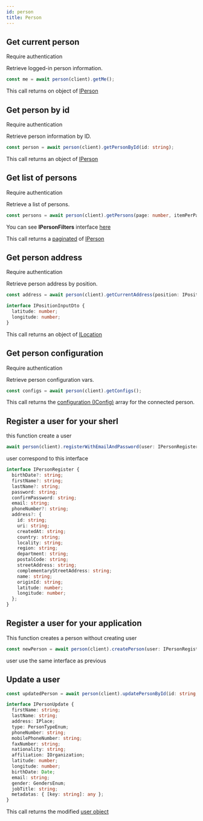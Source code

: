 ```yaml
---
id: person
title: Person
---
```


## Get current person

<span class="badge badge--warning">Require authentication</span>

Retrieve logged-in person information.

```ts
const me = await person(client).getMe();
```

This call returns on object of [IPerson](person-types)

## Get person by id

<span class="badge badge--warning">Require authentication</span>

Retrieve person information by ID.

```ts
const person = await person(client).getPersonById(id: string);
```

This call returns an object of [IPerson](person-types)

## Get list of persons

<span class="badge badge--warning">Require authentication</span>

Retrieve a list of persons.

```ts
const persons = await person(client).getPersons(page: number, itemPerPage: number, filters: IPersonFilters);
```

You can see **IPersonFilters** interface [here](person-types)

This call returns a [paginated](pagination) of [IPerson](person-types)

## Get person address

<span class="badge badge--warning">Require authentication</span>

Retrieve person address by position.

```ts
const address = await person(client).getCurrentAddress(position: IPositionInputDto);
```

```ts
interface IPositionInputDto {
  latitude: number;
  longitude: number;
}
```

This call returns an object of [ILocation](place-types)

## Get person configuration

<span class="badge badge--warning">Require authentication</span>

Retrieve person configuration vars.

```ts
const configs = await person(client).getConfigs();
```

This call returns the [configuration (IConfig)](config-types) array for the connected person.

## Register a user for your sherl
this function create a user

```ts
await person(client).registerWithEmailAndPassword(user: IPersonRegister);
```

user correspond to this interface 

```ts
interface IPersonRegister {
  birthDate?: string;
  firstName?: string;
  lastName?: string;
  password: string;
  confirmPassword: string;
  email: string;
  phoneNumber?: string;
  address?: {
    id: string;
    uri: string;
    createdAt: string;
    country: string;
    locality: string;
    region: string;
    department: string;
    postalCode: string;
    streetAddress: string;
    complementaryStreetAddress: string;
    name: string;
    originId: string;
    latitude: number;
    longitude: number;
  };
}
```

## Register a user for your application

This function creates a person without creating user

```ts
const newPerson = await person(client).createPerson(user: IPersonRegister);
```

user use the same interface as previous

## Update a user

```ts
const updatedPerson = await person(client).updatePersonById(id: string, user: Partial<IPersonUpdate>);
```

```ts
interface IPersonUpdate {
  firstName: string;
  lastName: string;
  address: IPlace;
  type: PersonTypeEnum;
  phoneNumber: string;
  mobilePhoneNumber: string;
  faxNumber: string;
  nationality: string;
  affiliation: IOrganization;
  latitude: number;
  longitude: number;
  birthDate: Date;
  email: string;
  gender: GendersEnum;
  jobTitle: string;
  metadatas: { [key: string]: any };
}
```

This call returns the modified [user object](person-types)